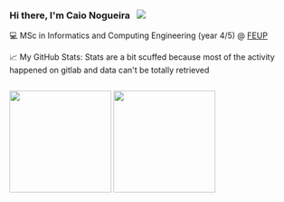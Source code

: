 ### Hi there, I'm Caio Nogueira &nbsp; ![](https://visitor-badge.glitch.me/badge?page_id=Caio-Nogueira.Caio-Nogueira)

💻 MSc in Informatics and Computing Engineering (year 4/5) @ [FEUP](https://sigarra.up.pt/feup/pt/web_page.inicial) 

📈 My GitHub Stats:
Stats are a bit scuffed because most of the activity happened on gitlab and data can't be totally retrieved

<div >
  <img style="padding-top: 1em;" height="180em" src="https://github-readme-stats.vercel.app/api?username=Caio-Nogueira&show_icons=true&hide_border=true&&count_private=true&include_all_commits=true&theme=radical&border_radius=1em" /> 
  <img height="180em" style="float: end;" src="https://github-readme-stats.vercel.app/api/top-langs/?username=Caio-Nogueira&show_icons=true&hide_border=true&layout=compact&&count_private=true&theme=radical&langs_count=8&border_radius=1em%22/%3E" />
</div>
                           

